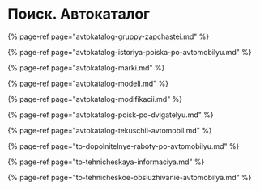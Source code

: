 # Поиск. Автокаталог

{% page-ref page="avtokatalog-gruppy-zapchastei.md" %}

{% page-ref page="avtokatalog-istoriya-poiska-po-avtomobilyu.md" %}

{% page-ref page="avtokatalog-marki.md" %}

{% page-ref page="avtokatalog-modeli.md" %}

{% page-ref page="avtokatalog-modifikacii.md" %}

{% page-ref page="avtokatalog-poisk-po-dvigatelyu.md" %}

{% page-ref page="avtokatalog-tekuschii-avtomobil.md" %}

{% page-ref page="to-dopolnitelnye-raboty-po-avtomobilyu.md" %}

{% page-ref page="to-tehnicheskaya-informaciya.md" %}

{% page-ref page="to-tehnicheskoe-obsluzhivanie-avtomobilya.md" %}

